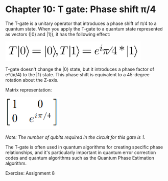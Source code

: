 # Chapter 10: T gate: Phase shift π/4

The T-gate is a unitary operator that introduces a phase shift of π/4 to a quantum state. When you apply the T-gate to a quantum state represented as vectors (|0⟩ and |1⟩), it has the following effect:

![Linear Algebra](/figures/T-gate.png)

T-gate doesn't change the |0⟩ state, but it introduces a phase factor of e^(iπ/4) to the |1⟩ state. This phase shift is equivalent to a 45-degree rotation about the Z-axis.

Matrix representation:

![Matrix](/figures/T-gate2.png)

_Note: The number of qubits required in the circuit for this gate is 1._

The T-gate is often used in quantum algorithms for creating specific phase relationships, and it's particularly important in quantum error correction codes and quantum algorithms such as the Quantum Phase Estimation algorithm.

Exercise: Assignment 8
